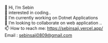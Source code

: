 👋 Hi, I’m Sebin <br/>
👀 interested in coding..<br/>
🌱 I’m currently working on Dotnet Applications<br/>
💞️ I’m looking to collaborate on web application ..<br/>
📫 How to reach me: https://sebinsaji.vercel.app/<br/>
    Email : sebinsaji0809@gmail.com
